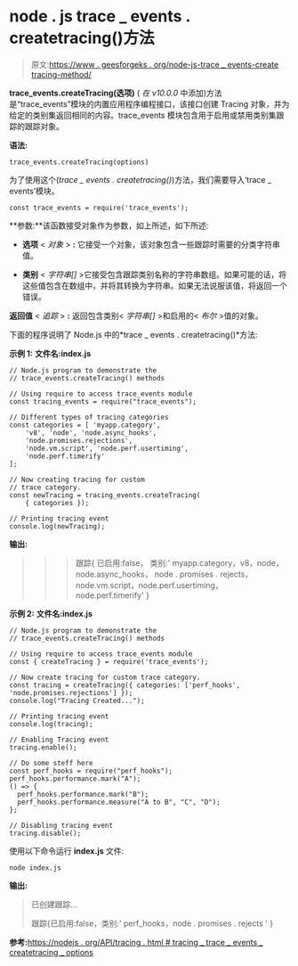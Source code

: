 # node . js trace _ events . createtracing()方法

> 原文:[https://www . geesforgeks . org/node-js-trace _ events-create tracing-method/](https://www.geeksforgeeks.org/node-js-trace_events-createtracing-method/)

**trace_events.createTracing(选项)** ( *在 v10.0.0* 中添加)方法是“trace_events”模块的内置应用程序编程接口，该接口创建 Tracing 对象，并为给定的类别集返回相同的内容。trace_events 模块包含用于启用或禁用类别集跟踪的跟踪对象。

**语法:**

```
trace_events.createTracing(options)
```

为了使用这个(*trace _ events . createtracing()*)方法，我们需要导入‘trace _ events’模块。

```
const trace_events = require('trace_events');  

```

**参数:**该函数接受对象作为参数，如上所述，如下所述:

*   **选项** < *对象* > **:** 它接受一个对象，该对象包含一些跟踪时需要的分类字符串值。

*   **类别** < *字符串[]* >它接受包含跟踪类别名称的字符串数组。如果可能的话，将这些值包含在数组中，并将其转换为字符串。如果无法说服该值，将返回一个错误。

**返回值** < *追踪* > **:** 返回包含类别< *字符串[]* >和启用的< *布尔* >值的对象。

下面的程序说明了 Node.js 中的*trace _ events . createtracing()*方法:

**示例 1:** **文件名:index.js**

```
// Node.js program to demonstrate the 
// trace_events.createTracing() methods 

// Using require to access trace_events module 
const tracing_events = require("trace_events");

// Different types of tracing categories
const categories = [ 'myapp.category', 
    'v8', 'node', 'node.async_hooks', 
    'node.promises.rejections', 
    'node.vm.script', 'node.perf.usertiming', 
    'node.perf.timerify'
];

// Now creating tracing for custom
// trace category.
const newTracing = tracing_events.createTracing(
    { categories });

// Printing tracing event
console.log(newTracing);
```

**输出:**

> >>跟踪{
> 已启用:false，
> 类别:' myapp.category，v8，node，node.async_hooks，
> node . promises . rejects，node.vm.script，node.perf.usertiming，node.perf.timerify'
> }

**示例 2:** **文件名:index.js**

```
// Node.js program to demonstrate the 
// trace_events.createTracing() methods 

// Using require to access trace_events module 
const { createTracing } = require('trace_events');

// Now create tracing for custom trace category.
const tracing = createTracing({ categories: ['perf_hooks', 
'node.promises.rejections'] });
console.log("Tracing Created...");

// Printing tracing event
console.log(tracing);

// Enabling Tracing event
tracing.enable();

// Do some steff here
const perf_hooks = require("perf_hooks");
perf_hooks.performance.mark("A");
() => {
  perf_hooks.performance.mark("B");
  perf_hooks.performance.measure("A to B", "C", "D");
};

// Disabling tracing event
tracing.disable();
```

使用以下命令运行 **index.js** 文件:

```
node index.js

```

**输出:**

> 已创建跟踪…
> 
> 跟踪{已启用:false，类别:' perf_hooks，node . promises . rejects ' }

**参考:**[https://nodejs . org/API/tracing . html # tracing _ trace _ events _ createtracing _ options](https://nodejs.org/api/tracing.html#tracing_trace_events_createtracing_options)